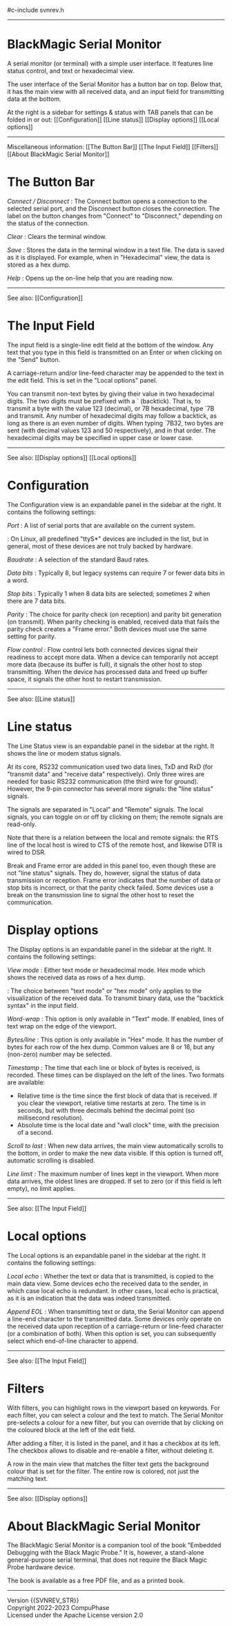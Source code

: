 #c-include svnrev.h
-- ---------------------------------------------------------------------------
# BlackMagic Serial Monitor

A serial monitor (or terminal) with a simple user interface. It features line
status control, and text or hexadecimal view.

The user interface of the Serial Monitor has a button bar on top. Below that, it
has the main view with all received data, and an input field for transmitting data
at the bottom.

At the right is a sidebar for settings & status with TAB panels that can be
folded in or out:
    [[Configuration]]
    [[Line status]]
    [[Display options]]
    [[Local options]]

---
Miscellaneous information:
    [[The Button Bar]]
    [[The Input Field]]
    [[Filters]]
    [[About BlackMagic Serial Monitor]]

# The Button Bar

*Connect / Disconnect*
: The Connect button opens a connection to the selected serial port, and the
  Disconnect button closes the connection.
  The label on the button changes from "Connect" to "Disconnect," depending on
  the status of the connection.

*Clear*
: Clears the terminal window.

*Save*
: Stores the data in the terminal window in a text file. The data is saved as it
  is displayed. For example, when in "Hexadecimal" view, the data is stored as a
  hex dump.

*Help*
: Opens up the on-line help that you are reading now.

---
See also:
    [[Configuration]]

# The Input Field

The input field is a single-line edit field at the bottom of the window. Any
text that you type in this field is transmitted on an Enter or when clicking
on the "Send" button.

A carriage-return and/or line-feed character may be appended to the text in the
edit field. This is set in the "Local options" panel.

You can transmit non-text bytes by giving their value in two hexadecimal digits.
The two digits must be prefixed with a \` (backtick). That is, to transmit a byte
with the value 123 (decimal), or 7B hexadecimal, type \`7B and transmit. Any number
of hexadecimal digits may follow a backtick, as long as there is an even number
of digits. When typing \`7B32, two bytes are sent (with decimal values 123 and 50
respectively), and in that order. The hexadecimal digits may be specified in
upper case or lower case.

---
See also:
    [[Display options]]
    [[Local options]]

# Configuration

The Configuration view is an expandable panel in the sidebar at the right. It
contains the following settings:

*Port*
: A list of serial ports that are available on the current system.

: On Linux, all predefined "ttyS*" devices are included in the list, but in
  general, most of these devices are not truly backed by hardware.

*Baudrate*
: A selection of the standard Baud rates.

*Data bits*
: Typically 8, but legacy systems can require 7 or fewer data bits in a word.

*Stop bits*
: Typically 1 when 8 data bits are selected; sometimes 2 when there are 7 data
  bits.

*Parity*
: The choice for parity check (on reception) and parity bit generation (on transmit).
  When parity checking is enabled, received data that fails the parity check
  creates a "Frame error." Both devices must use the same setting for parity.

*Flow control*
: Flow control lets both connected devices signal their readiness to accept more
  data. When a device can temporarily not accept more data (because its buffer
  is full), it signals the other host to stop transmitting. When the device has
  processed data and freed up buffer space, it signals the other host to restart
  transmission.

---
See also:
    [[Line status]]

# Line status

The Line Status view is an expandable panel in the sidebar at the right. It
shows the line or modem status signals.

At its core, RS232 communication used two data lines, TxD and RxD (for "transmit
data" and "receive data" respectively). Only three wires are needed for basic
RS232 communication (the third wire for ground). However, the 9-pin connector
has several more signals: the "line status" signals.

The signals are separated in "Local" and "Remote" signals. The local signals,
you can toggle on or off by clicking on them; the remote signals are read-only.

Note that there is a relation between the local and remote signals: the RTS line
of the local host is wired to CTS of the remote host, and likewise DTR is wired
to DSR.

Break and Frame error are added in this panel too, even though these are not
"line status" signals. They do, however, signal the status of data transmission
or reception. Frame error indicates that the number of data or stop bits is
incorrect, or that the parity check failed. Some devices use a break on the
transmission line to signal the other host to reset the communication.

# Display options

The Display options is an expandable panel in the sidebar at the right. It
contains the following settings:

*View mode*
: Either text mode or hexadecimal mode. Hex mode which shows the received data
  as rows of a hex dump.

: The choice between "text mode" or "hex mode" only applies to the visualization
  of the received data. To transmit binary data, use the "backtick syntax" in
  the input field.

*Word-wrap*
: This option is only available in "Text" mode. If enabled, lines of text wrap
  on the edge of the viewport.

*Bytes/line*
: This option is only available in "Hex" mode. It has the number of bytes for
  each row of the hex dump. Common values are 8 or 16, but any (non-zero) number
  may be selected.

*Timestamp*
: The time that each line or block of bytes is received, is recorded. These times
  can be displayed on the left of the lines. Two formats are available:
* Relative time is the time since the first block of data that is received.
  If you clear the viewport, relative time restarts at zero.
  The time is in seconds, but with three decimals behind the decimal point (so
  millisecond resolution).
* Absolute time is the local date and "wall clock" time, with the precision of a
  second.

*Scroll to last*
: When new data arrives, the main view automatically scrolls to the bottom, in
  order to make the new data visible. If this option is turned off, automatic
  scrolling is disabled.

*Line limit*
: The maximum number of lines kept in the viewport. When more data arrives, the
  oldest lines are dropped. If set to zero (or if this field is left empty), no
  limit applies.

---
See also:
    [[The Input Field]]

# Local options

The Local options is an expandable panel in the sidebar at the right. It
contains the following settings:

*Local echo*
: Whether the text or data that is transmitted, is copied to the main data view.
  Some devices echo the received data to the sender, in which case local echo is
  redundant. In other cases, local echo is practical, as it is an indication that
  the data was indeed transmitted.

*Append EOL*
: When transmitting text or data, the Serial Monitor can append a line-end
  character to the transmitted data. Some devices only operate on the received
  data upon reception of a carriage-return or line-feed character (or a combination
  of both). When this option is set, you can subsequently select which end-of-line
  character to append.

---
See also:
    [[The Input Field]]


# Filters

With filters, you can highlight rows in the viewport based on keywords. For each
filter, you can select a colour and the text to match. The Serial Monitor pre-selects
a colour for a new filter, but you can override that by clicking on the coloured
block at the left of the edit field.

After adding a filter, it is listed in the panel, and it has a checkbox at its
left. The checkbox allows to disable and re-enable a filter, without deleting it.

A row in the main view that matches the filter text gets the background colour
that is set for the filter. The entire row is colored, not just the matching text.

---
See also:
    [[Display options]]

# About BlackMagic Serial Monitor

The BlackMagic Serial Monitor is a companion tool of the book "Embedded Debugging
with the Black Magic Probe." It is, however, a stand-alone general-purpose
serial terminal, that does not require the Black Magic Probe hardware device.

The book is available as a free PDF file, and as a printed book.

---
Version {{SVNREV_STR}} \
Copyright 2022-2023 CompuPhase \
Licensed under the Apache License version 2.0

